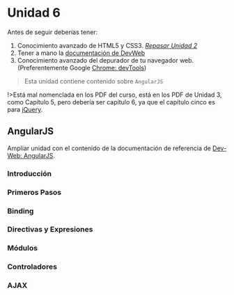 # Unidad 6

Antes de seguir deberías tener:

1. Conocimiento avanzado de HTML5 y CSS3. [_Repasar Unidad 2_](/u/utn/dw/unidad2.md)
1. Tener a mano la [documentación de DevWeb](/)
1. Conocimiento avanzado del depurador de tu navegador web. (Preferentemente Google [Chrome: devTools](/c/#chrome-dev-tools))

>Esta unidad contiene contenido sobre `AngularJS`

!>Está mal nomenclada en los PDF del curso, está en los PDF de Unidad 3, como Capítulo 5, pero debería ser capítulo 6, ya que el capítulo cinco es para [jQuery](/u/utn/dw/unidad5.md).

## AngularJS

Ampliar unidad con el contenido de la documentación de referencia de [Dev-Web: AngularJS](/c/angularjs/).

### Introducción

### Primeros Pasos

### Binding

### Directivas y Expresiones

### Módulos

### Controladores

### AJAX
